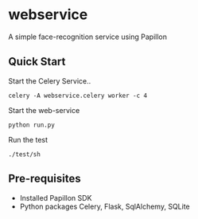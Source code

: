 # webservice
A simple face-recognition service using Papillon

## Quick Start

Start the Celery Service..
```
celery -A webservice.celery worker -c 4
```

Start the web-service
```
python run.py
```

Run the test
```
./test/sh
```

## Pre-requisites

  * Installed Papillon SDK
  * Python packages Celery, Flask, SqlAlchemy, SQLite




